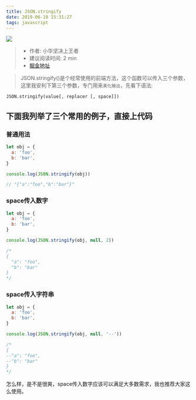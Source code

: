 ```yaml
---
title: JSON.stringify
date: 2019-06-10 15:31:27
tags: javascript
---
```

![](https://user-gold-cdn.xitu.io/2019/6/20/16b74127890b575e?w=510&h=109&f=png&s=9883)
> - 作者: 小华坚决上王者
> - 建议阅读时间: 2 min
> - [掘金地址](https://juejin.im/post/5d0b45866fb9a07ed136db0f)

> JSON.stringify()是个经常使用的前端方法，这个函数可以传入三个参数，这里我安利下第三个参数，专门用来`美化输出`，先看下语法:

```
JSON.stringify(value[, replacer [, space]])
```

## 下面我列举了三个常用的例子，直接上代码

### 普通用法
``` javascript
let obj = {
  a: 'foo',
  b: 'bar',
}

console.log(JSON.stringify(obj))

// "{"a":"foo","b":"bar"}"
```

### space传入数字
``` javascript
let obj = {
  a: 'foo',
  b: 'bar',
}

console.log(JSON.stringify(obj, null, 2))

/*
{
  "a": "foo",
  "b": "bar"
}
*/
```

### space传入字符串
``` javascript
let obj = {
  a: 'foo',
  b: 'bar',
}

console.log(JSON.stringify(obj, null, '--'))

/*
{
--"a": "foo",
--"b": "bar"
}
*/
```

怎么样，是不是很爽，space传入数字应该可以满足大多数需求，我也推荐大家这么使用。